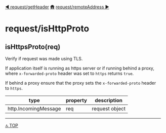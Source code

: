 [◀︎ request/getHeader](../request/getHeader.md)
[🛖](../index.md)
[request/remoteAddress ▶](../request/remoteAddress.md)

# request/isHttpProto

## isHttpsProto(req)

Verify if request was made using TLS.

If application itself is running as https server or if running behind a
proxy, where `x-forwarded-proto` header was set to `https` returns `true`.

If behind a proxy ensure that the proxy sets the `x-forwarded-proto` header
to `https`.

| type                 | property  | description          |
| -------------------- | --------- | -------------------- |
| http.IncomingMessage | req       | request object       |

---

[🔝 TOP](#top)
